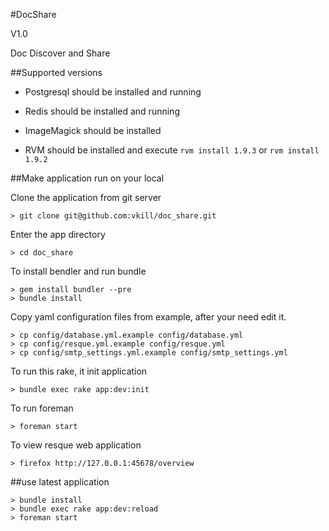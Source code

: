 #DocShare

V1.0

Doc Discover and Share


##Supported versions

* Postgresql should be installed and running

* Redis should be installed and running

* ImageMagick should be installed

* RVM should be installed and execute `rvm install 1.9.3` or `rvm install 1.9.2`


##Make application run on your local

Clone the application from git server

    > git clone git@github.com:vkill/doc_share.git

Enter the app directory

    > cd doc_share

To install bendler and run bundle

    > gem install bundler --pre
    > bundle install

Copy yaml configuration files from example, after your need edit it.

    > cp config/database.yml.example config/database.yml
    > cp config/resque.yml.example config/resque.yml
    > cp config/smtp_settings.yml.example config/smtp_settings.yml

To run this rake, it init application

    > bundle exec rake app:dev:init

To run foreman

    > foreman start

To view resque web application

    > firefox http://127.0.0.1:45678/overview


##use latest application

    > bundle install
    > bundle exec rake app:dev:reload
    > foreman start

